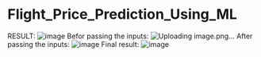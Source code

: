 # Flight_Price_Prediction_Using_ML
RESULT:
![image](https://user-images.githubusercontent.com/93418572/161906980-f8c84ceb-dd4d-464b-bee1-d2a2236a47c9.png)
Befor passing the inputs:
![Uploading image.png…]()
After passing the inputs:
![image](https://user-images.githubusercontent.com/93418572/161907255-cb18e058-8ff3-4f5a-b9a2-f04bdf576e3e.png)
Final result:
![image](https://user-images.githubusercontent.com/93418572/161907336-a8d98509-19cd-4587-bf6a-9a08f484a7c7.png)
